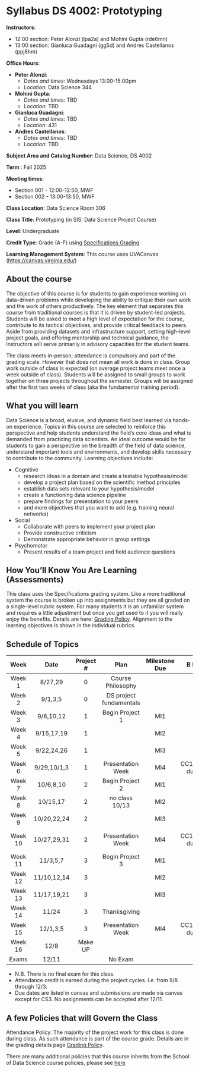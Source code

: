 # Syllabus DS 4002: Prototyping

**Instructors**: 
   * 12:00 section: Peter Alonzi (lpa2a) and Mohini Gupta (rde6mn)
   * 13:00 section: Gianluca Guadagni (gg5d) and Andres Castellanos (ppj8hm)

**Office Hours**:
   - **Peter Alonzi**:
        - *Dates and times*: Wednesdays 13:00-15:00pm
        - *Location*:  Data Science 344
   - **Mohini Gupta**: 
        - *Dates and times*: TBD
        - *Location*: TBD
   - **Gianluca Guadagni**:
        - *Dates and times*: TBD
        - *Location*: 431
   - **Andres Castellanos**:
        - *Dates and times*: TBD
        - *Location*: TBD
          
**Subject Area and Catalog Number**: Data Science, DS 4002

**Term** : Fall 2025

**Meeting times**:     
   * Section 001 - 12:00-12:50, MWF
   * Section 002 - 13:00-13:50, MWF

**Class Location**: Data Science Room 306

**Class Title**: Prototyping (in SIS: Data Science Project Course)

**Level**: Undergraduate

**Credit Type**: Grade (A-F) using [Specifications Grading](https://app.cte.virginia.edu/events/cdi-2x-designing-equitable-grading-schemes)

**Learning Management System**: This course uses UVACanvas (https://canvas.virginia.edu/)
<br>

## About the course
The objective of this course is for students to gain experience working on data-driven 
problems while developing the ability to critique their own work and the work of others 
productively. The key element that separates this course from traditional courses is that it 
is driven by student-led projects. Students will be asked to meet a high level of expectation for the 
course, contribute to its tactical objectives, and provide critical feedback to peers. Aside 
from providing datasets and infrastructure support, setting high-level project goals, and 
offering mentorship and technical guidance, the instructors will serve primarily in 
advisory capacities for the student teams.

The class meets in-person; attendance is compulsory and part of the grading scale. However that does not mean all work is done in class. Group work outside of class is expected (on average project teams meet once a week outside of class). Students will be assigned to 
small groups to work together on three projects throughout the semester. Groups will be 
assigned after the first two weeks of class (aka the fundamental training period).

## What you will learn 
Data Science is a broad, elusive, and dynamic field best learned via hands-on experience. 
Topics in this course are selected to reinforce this perspective and help students understand 
the field’s core ideas and what is demanded from practicing data scientists. An ideal 
outcome would be for students to gain a perspective on the breadth of the field of data 
science, understand important tools and environments, and develop skills necessary to 
contribute to the community. Learning objectives include:
* Cognitive
  * research ideas in a domain and create a testable hypothesis/model
  * develop a project plan based on the scientific method principles
  * establish data sets relevant to your hypothesis/model
  * create a functioning data science pipeline
  * prepare findings for presentation to your peers
  * and more objectives that you want to add (e.g. training neural networks)
* Social
  * Collaborate with peers to implement your project plan
  * Provide constructive criticism
  * Demonstrate appropriate behavior in group settings
* Psychomotor
  * Present results of a team project and field audience questions


## How You’ll Know You Are Learning (Assessments)
This class uses the Specifications grading system. Like a more traditional system the course is broken up into assignments but they are all graded on a single-level rubric system. For many students it is an unfamiliar system and requires a little adjustment but once you get used to it you will really enjoy the benefits. Details are here: [Grading Policy](grading.md). Alignment to the learning objectives is shown in the individual rubrics. 

## Schedule of Topics 

| Week 	  | Date          |Project # 	| Plan 	                  |Milestone Due|   B Bundle | A Bundle   |
|:---:	  |:---:          |:---:	    |:---:	                  |:---:        |:---:	| :---: |
| Week 1  | 8/27,29       |0	        | Course Philosophy       |             |       | |
| Week 2  | 9/1,3,5       |0          | DS project fundamentals |             |       | |
| Week 3  | 9/8,10,12     | 1         | Begin Project 1         | MI1	        |       | |
| Week 4  | 9/15,17,19    | 1         |                         | MI2         |       | |
| Week 5  | 9/22,24,26    | 1         |                         | MI3         |       | |
| Week 6	| 9/29,10/1,3   | 1	        |  Presentation Week      | MI4         | CC1,CC2,ID1 due 10/6 | |
| Week 7  | 10/6,8,10     | 2         |  Begin Project 2	      | MI1         | | Open CS 1, CS 2  |
| Week 8  | 10/15,17      | 2	        |  no class 10/13	        | MI2         | |
| Week 9  | 10/20,22,24   | 2	        |                 	      | MI3         | |
| Week 10 | 10/27,29,31   | 2         |  Presentation Week      | MI4         | CC1,CC2,ID1 due 11/3 | CS1,CS2 Due 10/31 | 
| Week 11 | 11/3,5,7      | 3         |  Begin Project 3        | MI1         | | Open CS 3 |
| Week 12 | 11/10,12,14   |  3        |	                        | MI2         | | |
| Week 13 | 11/17,19,21   |  3        |                         | MI3         | | |
| Week 14 | 11/24         |  3        |  Thanksgiving           |             | | |
| Week 15 | 12/1,3,5      |  3        | 	Presentation Week     | MI4         | CC1,CC2,ID1 due 12/8 | CS3 Due 12/5 |
| Week 16 | 12/8          | Make UP 	|                         |    	        |      |
| Exams   | 12/11         |           |  No Exam                |             |      |

* N.B. There is no final exam for this class.
* Attendance credit is earned during the project cycles. I.e. from 9/8 through 12/3.
* Due dates are listed in canvas and submissions are made via canvas except for CS3. No assignments can be accepted after 12/11.

## A few Policies that will Govern the Class
Attendance Policy: The majority of the project work for this class is done during class. As such attendance is part of the course grade. Details are in the grading details page [Grading Policy](grading.md).

There are many additional policies that this course inherits from the School of Data Science course policies, please see [here](https://myuva-my.sharepoint.com/:w:/g/personal/lpa2a_virginia_edu/EV_hHfKR8nxAissJQ5nxVEYB8wpCfQTej1YOnr-fzmgxQw?e=6yE1x1)

